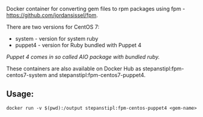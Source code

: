 Docker container for converting gem files to rpm packages using fpm -
https://github.com/jordansissel/fpm.

There are two versions for CentOS 7:
- system - version for system ruby
- puppet4 - version for Ruby bundled with Puppet 4

*Puppet 4 comes in so called AIO package with bundled ruby.*

These containers are also available on Docker Hub as
stepanstipl:fpm-centos7-system and stepanstipl:fpm-centos7-puppet4.

Usage:
------
`docker run -v $(pwd):/output stepanstipl:fpm-centos-puppet4 <gem-name>`
